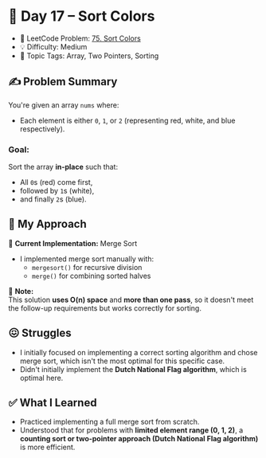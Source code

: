 # 📅 Day 17 – Sort Colors

- 🔗 LeetCode Problem: [75. Sort Colors](https://leetcode.com/problems/sort-colors/)
- 💡 Difficulty: Medium
- 🧠 Topic Tags: Array, Two Pointers, Sorting

## ✍️ Problem Summary

You're given an array `nums` where:
- Each element is either `0`, `1`, or `2` (representing red, white, and blue respectively).

### Goal:
Sort the array **in-place** such that:
- All `0`s (red) come first,
- followed by `1`s (white),
- and finally `2`s (blue).


## 🚧 My Approach

🔹 **Current Implementation:** Merge Sort  
- I implemented merge sort manually with:
  - `mergesort()` for recursive division
  - `merge()` for combining sorted halves

🔹 **Note:**  
This solution **uses O(n) space** and **more than one pass**, so it doesn't meet the follow-up requirements but works correctly for sorting.

## 😖 Struggles

- I initially focused on implementing a correct sorting algorithm and chose merge sort, which isn't the most optimal for this specific case.
- Didn't initially implement the **Dutch National Flag algorithm**, which is optimal here.

## ✅ What I Learned

- Practiced implementing a full merge sort from scratch.
- Understood that for problems with **limited element range (0, 1, 2)**, a **counting sort or two-pointer approach (Dutch National Flag algorithm)** is more efficient.

